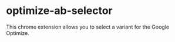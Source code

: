 # optimize-ab-selector

This chrome extension allows you to select a variant for the Google Optimize.

